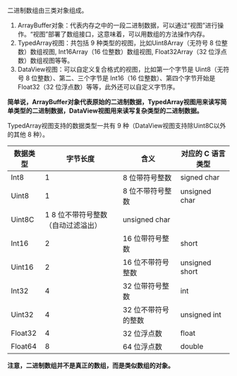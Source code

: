 二进制数组由三类对象组成。

1. ArrayBuffer对象：代表内存之中的一段二进制数据，可以通过“视图”进行操作。“视图”部署了数组接口，这意味着，可以用数组的方法操作内存。
2. TypedArray视图：共包括 9 种类型的视图，比如Uint8Array（无符号 8 位整数）数组视图, Int16Array（16 位整数）数组视图, Float32Array（32 位浮点数）数组视图等等。
3. DataView视图：可以自定义复合格式的视图，比如第一个字节是 Uint8（无符号 8 位整数）、第二、三个字节是 Int16（16 位整数）、第四个字节开始是 Float32（32 位浮点数）等等，此外还可以自定义字节序。

**简单说，ArrayBuffer对象代表原始的二进制数据，TypedArray视图用来读写简单类型的二进制数据，DataView视图用来读写复杂类型的二进制数据。**

TypedArray视图支持的数据类型一共有 9 种（DataView视图支持除Uint8C以外的其他 8 种）。  

数据类型 | 字节长度 |	含义 | 对应的 C 语言类型
-- | -- | -- | --
Int8	| 1	| 8 位带符号整数	| signed char
Uint8	| 1	| 8 位不带符号整数	| unsigned char
Uint8C	| 1	8 位不带符号整数（自动过滤溢出）| 	unsigned char
Int16	| 2	| 16 位带符号整数	| short
Uint16	| 2	| 16 位不带符号整数	| unsigned short
Int32	| 4	| 32 位带符号整数	| int
Uint32	| 4	| 32 位不带符号的整数	| unsigned int
Float32	| 4	| 32 位浮点数	| float
Float64	| 8	| 64 位浮点数	| double

**注意，二进制数组并不是真正的数组，而是类似数组的对象。**